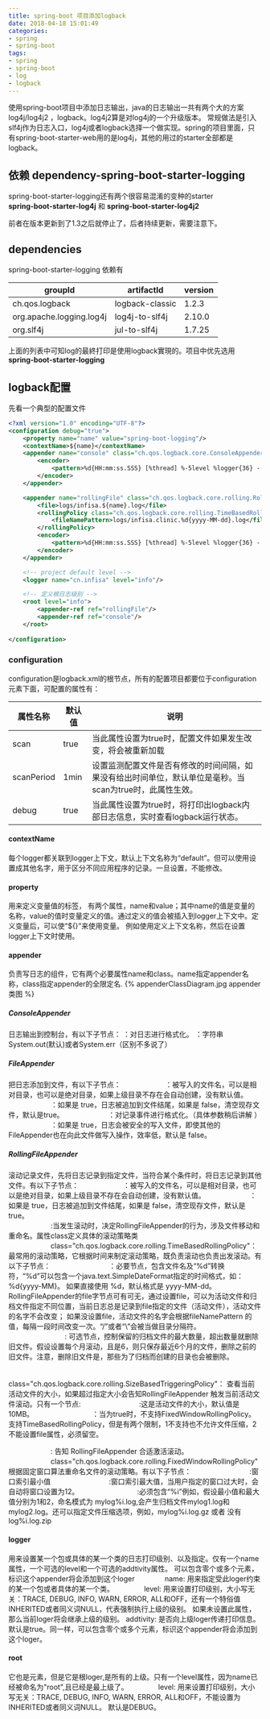 ```yaml
---
title: spring-boot 项目添加logback
date: 2018-04-18 15:01:49
categories:
- spring
- spring-boot
tags:
- spring
- spring-boot
- log
- logback
---
```


使用spring-boot项目中添加日志输出，java的日志输出一共有两个大的方案log4j/log4j2 ，logback。log4j2算是对log4j的一个升级版本。
常规做法是引入slf4j作为日志入口，log4j或者logback选择一个做实现。spring的项目里面，只有spring-boot-starter-web用的是log4j，其他的用过的starter全部都是logback。

## 依赖 dependency-spring-boot-starter-logging
spring-boot-starter-logging还有两个很容易混淆的变种的starter  
__spring-boot-starter-log4j__ 和 __spring-boot-starter-log4j2__

前者在版本更新到了1.3之后就停止了，后者持续更新，需要注意下。
## dependencies
spring-boot-starter-logging 依赖有

| groupId                   | artifactId      | version |
|---------------------------|-----------------|---------|
| ch.qos.logback            | logback-classic | 1.2.3   |
| org.apache.logging.log4j  | log4j-to-slf4j  | 2.10.0  |
| org.slf4j                 | jul-to-slf4j    | 1.7.25  |


上面的列表中可知log的最終打印是使用logback實現的。项目中优先选用 __spring-boot-starter-logging__

## logback配置
先看一个典型的配置文件
```xml
<?xml version="1.0" encoding="UTF-8"?>
<configuration debug="true">
    <property name="name" value="spring-boot-logging"/>
    <contextName>${name}</contextName>
    <appender name="console" class="ch.qos.logback.core.ConsoleAppender">
        <encoder>
            <pattern>%d{HH:mm:ss.SSS} [%thread] %-5level %logger{36} - %msg%n</pattern>
        </encoder>
    </appender>

    <appender name="rollingFile" class="ch.qos.logback.core.rolling.RollingFileAppender">
        <file>logs/infisa.${name}.log</file>
        <rollingPolicy class="ch.qos.logback.core.rolling.TimeBasedRollingPolicy">
            <fileNamePattern>logs/infisa.clinic.%d{yyyy-MM-dd}.log</fileNamePattern>
        </rollingPolicy>
        <encoder>
            <pattern>%d{HH:mm:ss.SSS} [%thread] %-5level %logger{36} - %msg%n</pattern>
        </encoder>
    </appender>

    <!-- project default level -->
    <logger name="cn.infisa" level="info"/>

    <!-- 定义根日志级别 -->
    <root level="info">
        <appender-ref ref="rollingFile"/>
        <appender-ref ref="console"/>
    </root>
   
</configuration>
```
### configuration
configuration是logback.xml的根节点，所有的配置项目都要位于configuration元素下面，可配置的属性有：

| 属性名称         | 默认值  | 说明|
|----------------|--------|---------------------------|
| scan           | true   |当此属性设置为true时，配置文件如果发生改变，将会被重新加载|
| scanPeriod     | 1min   | 设置监测配置文件是否有修改的时间间隔，如果没有给出时间单位，默认单位是毫秒。当scan为true时，此属性生效。|
| debug          | true   | 当此属性设置为true时，将打印出logback内部日志信息，实时查看logback运行状态。|


#### contextName
每个logger都关联到logger上下文，默认上下文名称为“default”。但可以使用<contextName>设置成其他名字，用于区分不同应用程序的记录。一旦设置，不能修改。

#### property
用来定义变量值的标签，<property> 有两个属性，name和value；其中name的值是变量的名称，value的值时变量定义的值。通过<property>定义的值会被插入到logger上下文中。定义变量后，可以使“${}”来使用变量。
例如使用<property>定义上下文名称，然后在<contentName>设置logger上下文时使用。
#### appender
负责写日志的组件，它有两个必要属性name和class。name指定appender名称，class指定appender的全限定名.
{% appenderClassDiagram.jpg  appender类图 %}
##### ConsoleAppender
日志输出到控制台，有以下子节点：
<encoder>：对日志进行格式化。
<target>：字符串System.out(默认)或者System.err（区别不多说了）

##### FileAppender
 把日志添加到文件，有以下子节点：
　　　　　　<file>：被写入的文件名，可以是相对目录，也可以是绝对目录，如果上级目录不存在会自动创建，没有默认值。
　　　　　　<append>：如果是 true，日志被追加到文件结尾，如果是 false，清空现存文件，默认是true。
　　　　　　<encoder>：对记录事件进行格式化。（具体参数稍后讲解 ）
　　　　　　<prudent>：如果是 true，日志会被安全的写入文件，即使其他的FileAppender也在向此文件做写入操作，效率低，默认是 false。
##### RollingFileAppender
滚动记录文件，先将日志记录到指定文件，当符合某个条件时，将日志记录到其他文件。有以下子节点：
　　　　　　<file>：被写入的文件名，可以是相对目录，也可以是绝对目录，如果上级目录不存在会自动创建，没有默认值。
　　　　　　<append>：如果是 true，日志被追加到文件结尾，如果是 false，清空现存文件，默认是true。	
　　　　　　<rollingPolicy>:当发生滚动时，决定RollingFileAppender的行为，涉及文件移动和重命名。属性class定义具体的滚动策略类
　　　　　　class="ch.qos.logback.core.rolling.TimeBasedRollingPolicy"： 最常用的滚动策略，它根据时间来制定滚动策略，既负责滚动也负责出发滚动。有以下子节点：
　　　　　　　　<fileNamePattern>：必要节点，包含文件名及“%d”转换符，“%d”可以包含一个java.text.SimpleDateFormat指定的时间格式，如：%d{yyyy-MM}。
如果直接使用 %d，默认格式是 yyyy-MM-dd。RollingFileAppender的file字节点可有可无，通过设置file，可以为活动文件和归档文件指定不同位置，当前日志总是记录到file指定的文件（活动文件），活动文件的名字不会改变；
如果没设置file，活动文件的名字会根据fileNamePattern 的值，每隔一段时间改变一次。“/”或者“\”会被当做目录分隔符。	
　　　　　　　　<maxHistory>:
可选节点，控制保留的归档文件的最大数量，超出数量就删除旧文件。假设设置每个月滚动，且<maxHistory>是6，则只保存最近6个月的文件，删除之前的旧文件。注意，删除旧文件是，那些为了归档而创建的目录也会被删除。

　　　　　　class="ch.qos.logback.core.rolling.SizeBasedTriggeringPolicy"： 查看当前活动文件的大小，如果超过指定大小会告知RollingFileAppender 触发当前活动文件滚动。只有一个节点:
　　　　　　　　<maxFileSize>:这是活动文件的大小，默认值是10MB。
　　　　　　　　<prudent>：当为true时，不支持FixedWindowRollingPolicy。支持TimeBasedRollingPolicy，但是有两个限制，1不支持也不允许文件压缩，2不能设置file属性，必须留空。	

　　　　　　<triggeringPolicy >: 告知 RollingFileAppender 合适激活滚动。
　　　　　　class="ch.qos.logback.core.rolling.FixedWindowRollingPolicy" 根据固定窗口算法重命名文件的滚动策略。有以下子节点：
　　　　　　　　<minIndex>:窗口索引最小值
　　　　　　　　<maxIndex>:窗口索引最大值，当用户指定的窗口过大时，会自动将窗口设置为12。
　　　　　　　　<fileNamePattern>:必须包含“%i”例如，假设最小值和最大值分别为1和2，命名模式为 mylog%i.log,会产生归档文件mylog1.log和mylog2.log。还可以指定文件压缩选项，例如，mylog%i.log.gz 或者 没有log%i.log.zip
#### logger
用来设置某一个包或具体的某一个类的日志打印级别、以及指定<appender>。<loger>仅有一个name属性，一个可选的level和一个可选的addtivity属性。
可以包含零个或多个<appender-ref>元素，标识这个appender将会添加到这个loger
　　　　name: 用来指定受此loger约束的某一个包或者具体的某一个类。
　　　　level: 用来设置打印级别，大小写无关：TRACE, DEBUG, INFO, WARN, ERROR, ALL和OFF，还有一个特俗值INHERITED或者同义词NULL，代表强制执行上级的级别。 如果未设置此属性，那么当前loger将会继承上级的级别。
addtivity: 是否向上级loger传递打印信息。默认是true。同<loger>一样，可以包含零个或多个<appender-ref>元素，标识这个appender将会添加到这个loger。
#### root 
它也是<loger>元素，但是它是根loger,是所有<loger>的上级。只有一个level属性，因为name已经被命名为"root",且已经是最上级了。
　　　　level: 用来设置打印级别，大小写无关：TRACE, DEBUG, INFO, WARN, ERROR, ALL和OFF，不能设置为INHERITED或者同义词NULL。 默认是DEBUG。	